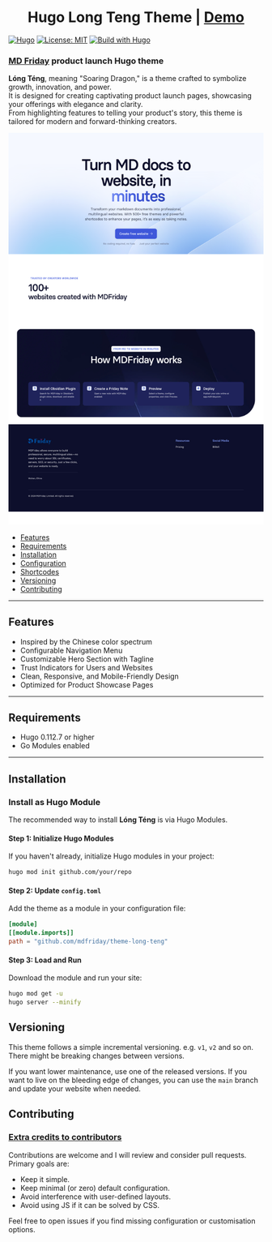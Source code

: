 <h1 align=center>Hugo Long Teng Theme | <a href="https://mdfriday.com" rel="nofollow">Demo</a></h1>

[![Hugo](https://img.shields.io/badge/hugo-0.134-blue.svg)](https://gohugo.io)
[![License: MIT](https://img.shields.io/badge/License-MIT-blue.svg)](LICENSE)
[![Build with Hugo](https://github.com/mdfriday/theme-long-teng/actions/workflows/hugo.yml/badge.svg)](https://github.com/mdfriday/theme-long-teng/actions/workflows/hugo.yml)

<h3><a href="https://mdfriday.com" rel="nofollow">MD Friday</a> product launch Hugo theme</h3>

**Lóng Téng**, meaning "Soaring Dragon," is a theme crafted to symbolize growth, innovation, and power.  
It is designed for creating captivating product launch pages, showcasing your offerings with elegance and clarity.  
From highlighting features to telling your product's story, this theme is tailored for modern and forward-thinking creators.

![Screenshot](https://raw.githubusercontent.com/mdfriday/theme-long-teng/main/images/screenshot.png)

- [Features](#features)
- [Requirements](#requirements)
- [Installation](#installation)
- [Configuration](#configuration)
- [Shortcodes](#shortcodes)
- [Versioning](#versioning)
- [Contributing](#contributing)

---

## Features

- Inspired by the Chinese color spectrum
- Configurable Navigation Menu
- Customizable Hero Section with Tagline
- Trust Indicators for Users and Websites
- Clean, Responsive, and Mobile-Friendly Design
- Optimized for Product Showcase Pages

---

## Requirements

- Hugo 0.112.7 or higher
- Go Modules enabled

---

## Installation

### Install as Hugo Module

The recommended way to install **Lóng Téng** is via Hugo Modules.

#### Step 1: Initialize Hugo Modules
If you haven't already, initialize Hugo modules in your project:

```bash
hugo mod init github.com/your/repo
```

#### Step 2: Update `config.toml`
Add the theme as a module in your configuration file:

```toml
[module]
[[module.imports]]
path = "github.com/mdfriday/theme-long-teng"
```

#### Step 3: Load and Run
Download the module and run your site:

```bash
hugo mod get -u
hugo server --minify
```

## Versioning

This theme follows a simple incremental versioning. e.g. `v1`, `v2` and so on. There might be breaking changes between versions.

If you want lower maintenance, use one of the released versions. If you want to live on the bleeding edge of changes, you can use the `main` branch and update your website when needed.

## Contributing

### [Extra credits to contributors](https://github.com/mdfriday/theme-manual-of-me/graphs/contributors)

Contributions are welcome and I will review and consider pull requests.  
Primary goals are:

- Keep it simple.
- Keep minimal (or zero) default configuration.
- Avoid interference with user-defined layouts.
- Avoid using JS if it can be solved by CSS.

Feel free to open issues if you find missing configuration or customisation options.